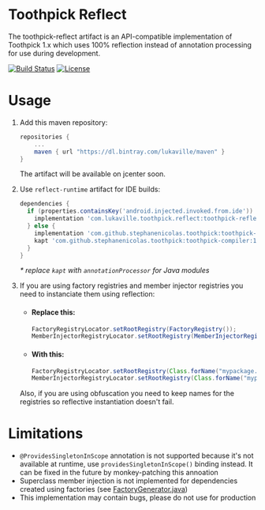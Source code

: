 # Toothpick Reflect

The toothpick-reflect artifact is an API-compatible implementation of Toothpick 1.x which uses 100% reflection instead of annotation processing for use during development.

[![Build Status](https://travis-ci.com/lukaville/toothpick-reflect.svg?token=2prhXSky2AKzpAUuST1x&branch=master)](https://travis-ci.com/lukaville/toothpick-reflect) [![License](https://img.shields.io/badge/License-Apache%202.0-blue.svg)](https://opensource.org/licenses/Apache-2.0)

# Usage

1. Add this maven repository:
    ```groovy
    repositories {
        ...
        maven { url "https://dl.bintray.com/lukaville/maven" }
    }
    ```

    The artifact will be available on jcenter soon.

2. Use `reflect-runtime` artifact for IDE builds:

    ```groovy
    dependencies {
      if (properties.containsKey('android.injected.invoked.from.ide')) {
        implementation 'com.lukaville.toothpick.reflect:toothpick-reflect-runtime:0.1.0'
      } else {
        implementation 'com.github.stephanenicolas.toothpick:toothpick-runtime:1.1.3'
        kapt 'com.github.stephanenicolas.toothpick:toothpick-compiler:1.1.3'
      }
    }
    ```

    _* replace `kapt` with `annotationProcessor` for Java modules_

3. If you are using factory registries and member injector registries you need to instanciate them using reflection:

    * #### Replace this:
      ```java
      FactoryRegistryLocator.setRootRegistry(FactoryRegistry());
      MemberInjectorRegistryLocator.setRootRegistry(MemberInjectorRegistry());
      ```

    * #### With this:
      ```java
      FactoryRegistryLocator.setRootRegistry(Class.forName("mypackage.FactoryRegistry").getConstructor().newInstance());
      MemberInjectorRegistryLocator.setRootRegistry(Class.forName("mypackage.MemberInjectorRegistry").getConstructor().newInstance());
      ```

    Also, if you are using obfuscation you need to keep names for the registries so reflective instantiation doesn't fail.

# Limitations

* `@ProvidesSingletonInScope` annotation is not supported because it's not available at runtime, use `providesSingletonInScope()` binding instead. It can be fixed in the future by monkey-patching this annoation
* Superclass member injection is not implemented for dependencies created using factories (see [FactoryGenerator.java](https://github.com/stephanenicolas/toothpick/blob/master/toothpick-compiler/src/main/java/toothpick/compiler/factory/generators/FactoryGenerator.java#L56)) 
* This implementation may contain bugs, please do not use for production
